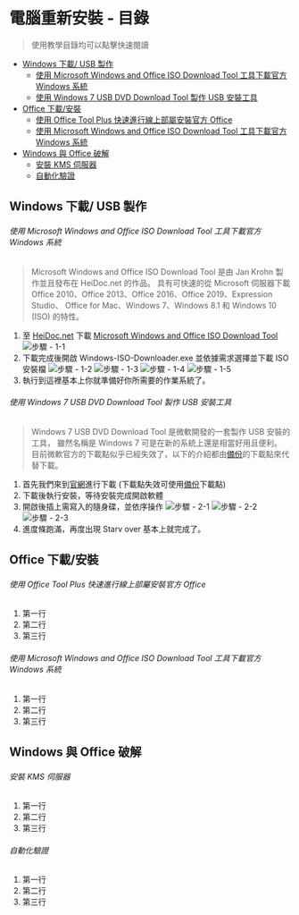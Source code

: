 # 電腦重新安裝 - 目錄

>使用教學目錄均可以點擊快速閱讀

* [Windows 下載/ USB 製作](#windows-下載-usb-製作)
  * [使用 Microsoft Windows and Office ISO Download Tool 工具下載官方 Windows 系統](#使用-microsoft-windows-and-office-iso-download-tool-工具下載官方-windows-系統)
  * [使用 Windows 7 USB DVD Download Tool 製作 USB 安裝工具](#使用-windows-7-usb-dvd-download-tool-製作-usb-安裝工具)
* [Office 下載/安裝](#office-下載安裝)
  * [使用 Office Tool Plus 快速進行線上部屬安裝官方 Office](#使用-office-tool-plus-快速進行線上部屬安裝官方-office)
  * [使用 Microsoft Windows and Office ISO Download Tool 工具下載官方 Windows 系統](#使用-microsoft-windows-and-office-iso-download-tool-工具下載官方-windows-系統-1)
* [Windows 與 Office 破解](#windows-與-office-破解)
  * [安裝 KMS 伺服器](#安裝-kms-伺服器)
  * [自動化驗證](#自動化驗證)

## Windows 下載/ USB 製作
###### 使用 Microsoft Windows and Office ISO Download Tool 工具下載官方 Windows 系統

>Microsoft Windows and Office ISO Download Tool 是由 Jan Krohn 製作並且發布在 HeiDoc.net 的作品。
>具有可快速的從 Microsoft 伺服器下載 Office 2010、Office 2013、Office 2016、Office 2019、Expression Studio、
>Office for Mac、Windows 7、Windows 8.1 和 Windows 10 (ISO) 的特性。

1. 至 [HeiDoc.net](HeiDoc.net) 下載 [Microsoft Windows and Office ISO Download Tool](https://heidoc.net/joomla/technology-science/microsoft/67-microsoft-windows-and-office-iso-download-tool)
![步驟 - 1-1](https://github.com/cracky5322/System_Reinstall/blob/main/image/Microsoft-Windows-and-Office-ISO-Download-Tool/1.png?raw=true "步驟 - 1-1")
2. 下載完成後開啟 Windows-ISO-Downloader.exe 並依據需求選擇並下載 ISO 安裝檔
![步驟 - 1-2](https://github.com/cracky5322/System_Reinstall/blob/main/image/Microsoft-Windows-and-Office-ISO-Download-Tool/2.png?raw=true "步驟 - 1-2")
![步驟 - 1-3](https://github.com/cracky5322/System_Reinstall/blob/main/image/Microsoft-Windows-and-Office-ISO-Download-Tool/3.png?raw=true "步驟 - 1-3")
![步驟 - 1-4](https://github.com/cracky5322/System_Reinstall/blob/main/image/Microsoft-Windows-and-Office-ISO-Download-Tool/4.png?raw=true "步驟 - 1-4")
![步驟 - 1-5](https://github.com/cracky5322/System_Reinstall/blob/main/image/Microsoft-Windows-and-Office-ISO-Download-Tool/5.png?raw=true "步驟 - 1-5")
3. 執行到這裡基本上你就準備好你所需要的作業系統了。

###### 使用 Windows 7 USB DVD Download Tool 製作 USB 安裝工具

>Windows 7 USB DVD Download Tool 是微軟開發的一套製作 USB 安裝的工具，
>雖然名稱是 Windows 7 可是在新的系統上還是相當好用且便利。
>目前微軟官方的下載點似乎已經失效了，以下的介紹都由[備份](https://github.com/cracky5322/System_Reinstall/releases/tag/1-2)的下載點來代替下載。

1. 首先我們來到[官網](https://www.microsoft.com/en-us/download/windows-usb-dvd-download-tool)進行下載 (下載點失效可使用[備份](https://github.com/cracky5322/System_Reinstall/releases/tag/1-2)下載點)
2. 下載後執行安裝，等待安裝完成開啟軟體
3. 開啟後插上需寫入的隨身碟，並依序操作
![步驟 - 2-1](https://github.com/cracky5322/System_Reinstall/blob/main/image/Windows-USBDVD-Download-Tool/1.png?raw=true "步驟 - 2-1")
![步驟 - 2-2](https://github.com/cracky5322/System_Reinstall/blob/main/image/Windows-USBDVD-Download-Tool/1.png?raw=true "步驟 - 2-2")
![步驟 - 2-3](https://github.com/cracky5322/System_Reinstall/blob/main/image/Windows-USBDVD-Download-Tool/1.png?raw=true "步驟 - 2-3")
4. 進度條跑滿，再度出現 Starv over 基本上就完成了。

## Office 下載/安裝
###### 使用 Office Tool Plus 快速進行線上部屬安裝官方 Office
1. 第一行
2. 第二行
3. 第三行

###### 使用 Microsoft Windows and Office ISO Download Tool 工具下載官方 Windows 系統
1. 第一行
2. 第二行
3. 第三行

## Windows 與 Office 破解
###### 安裝 KMS 伺服器
1. 第一行
2. 第二行
3. 第三行

###### 自動化驗證
1. 第一行
2. 第二行
3. 第三行
